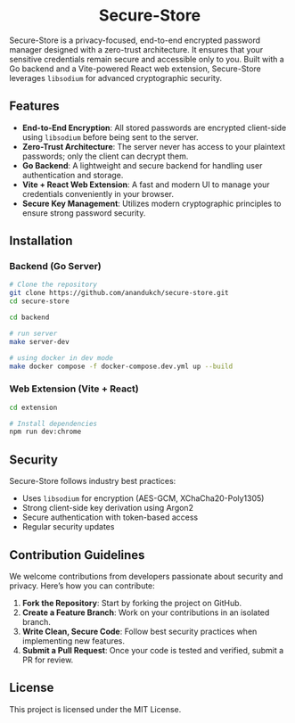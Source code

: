 <h1 align="center">Secure-Store</h1>

Secure-Store is a privacy-focused, end-to-end encrypted password manager designed with a zero-trust architecture. It ensures that your sensitive credentials remain secure and accessible only to you. Built with a Go backend and a Vite-powered React web extension, Secure-Store leverages `libsodium` for advanced cryptographic security.

## Features

- **End-to-End Encryption**: All stored passwords are encrypted client-side using `libsodium` before being sent to the server.
- **Zero-Trust Architecture**: The server never has access to your plaintext passwords; only the client can decrypt them.
- **Go Backend**: A lightweight and secure backend for handling user authentication and storage.
- **Vite + React Web Extension**: A fast and modern UI to manage your credentials conveniently in your browser.
- **Secure Key Management**: Utilizes modern cryptographic principles to ensure strong password security.
<!-- - **Cross-Platform**: Works on all major browsers with seamless synchronization. -->

## Installation

### Backend (Go Server)

```sh
# Clone the repository
git clone https://github.com/anandukch/secure-store.git
cd secure-store

cd backend

# run server
make server-dev

# using docker in dev mode
make docker compose -f docker-compose.dev.yml up --build
```

### Web Extension (Vite + React)

```sh
cd extension

# Install dependencies
npm run dev:chrome
```

## Security

Secure-Store follows industry best practices:

- Uses `libsodium` for encryption (AES-GCM, XChaCha20-Poly1305)
- Strong client-side key derivation using Argon2
- Secure authentication with token-based access
- Regular security updates

## Contribution Guidelines

We welcome contributions from developers passionate about security and privacy. Here’s how you can contribute:

1. **Fork the Repository**: Start by forking the project on GitHub.
2. **Create a Feature Branch**: Work on your contributions in an isolated branch.
3. **Write Clean, Secure Code**: Follow best security practices when implementing new features.
4. **Submit a Pull Request**: Once your code is tested and verified, submit a PR for review.

<!-- For more details, check our [CONTRIBUTING.md](CONTRIBUTING.md). -->

<!-- ## Community & Support

- Join our **Discord** or **Slack** for discussions and support.
- Follow us on **Twitter** for updates and announcements.
- Report issues or feature requests on **GitHub Issues**. -->

## License

This project is licensed under the MIT License.
